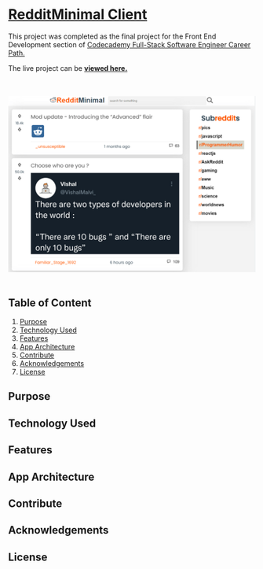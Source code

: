 # [RedditMinimal Client](https://ak-reddit-minimal.netlify.app/)

This project was completed as the final project for the Front End Development section of [Codecademy Full-Stack Software Engineer Career Path.](https://www.codecademy.com/learn/paths/full-stack-engineer-career-path)

The live project can be **[viewed here.](https://ak-reddit-minimal.netlify.app/)**


<br><br>
<a href='https://ak-reddit-minimal.netlify.app/' target="_blank"><img src="./src/assets/appPreview.PNG" /></a>
<br><br>

## Table of Content
1. [Purpose](#purpose)
2. [Technology Used](#technology-used)
3. [Features](#features)
4. [App Architecture](#app-architecture)
5. [Contribute](#contribute)
6. [Acknowledgements](#acknowledgements)
7. [License](#license)

## Purpose
## Technology Used
## Features
## App Architecture
## Contribute
## Acknowledgements
## License